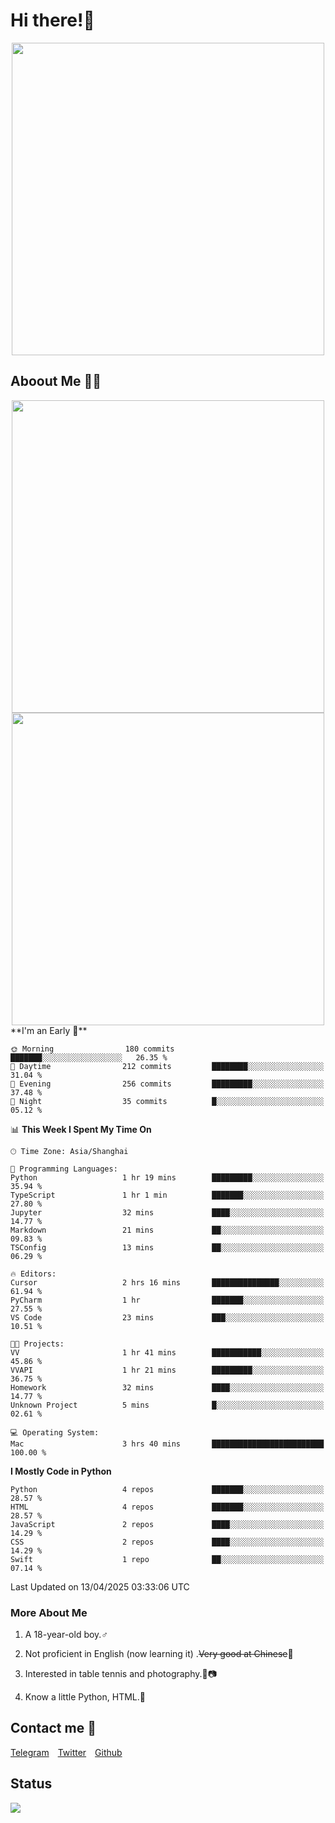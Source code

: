 # Hi there!🎉

<div align=center><img src="https://count.getloli.com/get/@Cicada000?theme=moebooru" width=500px></div>

## Aboout Me 👀💦

<div align=center>
<img src="https://github-readme-stats.vercel.app/api?username=Cicada000&show_icons=true&theme=tokyonight" width=500px>
<br>
<img src="https://github-readme-stats.vercel.app/api/top-langs/?username=Cicada000&show_icons=true&theme=tokyonight&layout=compact" width=500px>
</div>
<!--START_SECTION:waka-->
**I'm an Early 🐤** 

```text
🌞 Morning                180 commits         ███████░░░░░░░░░░░░░░░░░░   26.35 % 
🌆 Daytime                212 commits         ████████░░░░░░░░░░░░░░░░░   31.04 % 
🌃 Evening                256 commits         █████████░░░░░░░░░░░░░░░░   37.48 % 
🌙 Night                  35 commits          █░░░░░░░░░░░░░░░░░░░░░░░░   05.12 % 
```


📊 **This Week I Spent My Time On** 

```text
🕑︎ Time Zone: Asia/Shanghai

💬 Programming Languages: 
Python                   1 hr 19 mins        █████████░░░░░░░░░░░░░░░░   35.94 % 
TypeScript               1 hr 1 min          ███████░░░░░░░░░░░░░░░░░░   27.80 % 
Jupyter                  32 mins             ████░░░░░░░░░░░░░░░░░░░░░   14.77 % 
Markdown                 21 mins             ██░░░░░░░░░░░░░░░░░░░░░░░   09.83 % 
TSConfig                 13 mins             ██░░░░░░░░░░░░░░░░░░░░░░░   06.29 % 

🔥 Editors: 
Cursor                   2 hrs 16 mins       ███████████████░░░░░░░░░░   61.94 % 
PyCharm                  1 hr                ███████░░░░░░░░░░░░░░░░░░   27.55 % 
VS Code                  23 mins             ███░░░░░░░░░░░░░░░░░░░░░░   10.51 % 

🐱‍💻 Projects: 
VV                       1 hr 41 mins        ███████████░░░░░░░░░░░░░░   45.86 % 
VVAPI                    1 hr 21 mins        █████████░░░░░░░░░░░░░░░░   36.75 % 
Homework                 32 mins             ████░░░░░░░░░░░░░░░░░░░░░   14.77 % 
Unknown Project          5 mins              █░░░░░░░░░░░░░░░░░░░░░░░░   02.61 % 

💻 Operating System: 
Mac                      3 hrs 40 mins       █████████████████████████   100.00 % 
```

**I Mostly Code in Python** 

```text
Python                   4 repos             ███████░░░░░░░░░░░░░░░░░░   28.57 % 
HTML                     4 repos             ███████░░░░░░░░░░░░░░░░░░   28.57 % 
JavaScript               2 repos             ████░░░░░░░░░░░░░░░░░░░░░   14.29 % 
CSS                      2 repos             ████░░░░░░░░░░░░░░░░░░░░░   14.29 % 
Swift                    1 repo              ██░░░░░░░░░░░░░░░░░░░░░░░   07.14 % 
```




 Last Updated on 13/04/2025 03:33:06 UTC
<!--END_SECTION:waka-->

### More About Me

1. A 18-year-old boy.♂

2. Not proficient in English (now learning it) .~~Very good at Chinese~~🤣

3. Interested in table tennis and photography.🏓📷

4. Know a little Python, HTML.🐍


## Contact me 💬

[Telegram](https://t.me/CicadaLYW)&emsp;[Twitter](https://twitter.com/Cicada0001)&emsp;[Github](https://github.com/Cicada000)

## Status
<img src="https://weather-icon.journeyad.repl.co/@hangzhou?v=1" align="left">







